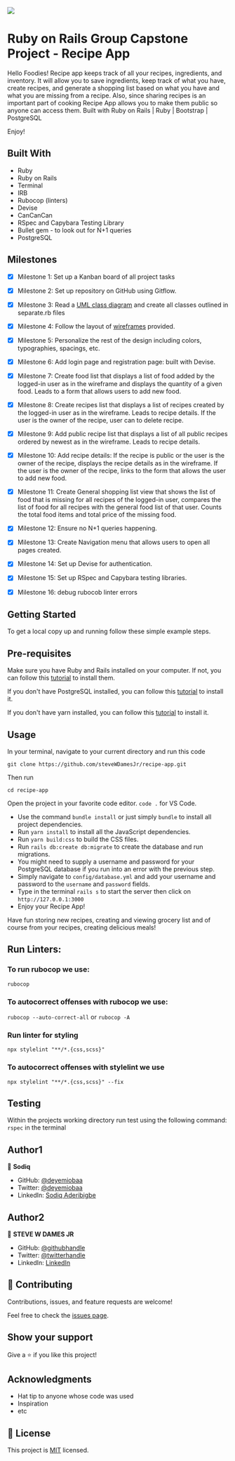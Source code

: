 ![](https://img.shields.io/badge/Microverse-blueviolet)

# Ruby on Rails Group Capstone Project - Recipe App

Hello Foodies! Recipe app keeps track of all your recipes, ingredients, and inventory. It will allow you to save ingredients, keep track of what you have, create recipes, and generate a shopping list based on what you have and what you are missing from a recipe. Also, since sharing recipes is an important part of cooking Recipe App allows you to make them public so anyone can access them. Built with Ruby on Rails | Ruby | Bootstrap | PostgreSQL

Enjoy!


## Built With

- Ruby
- Ruby on Rails
- Terminal
- IRB
- Rubocop (linters)
- Devise
- CanCanCan
- RSpec and Capybara Testing Library
- Bullet gem - to look out for N+1 queries
- PostgreSQL

## Milestones

- [x] Milestone 1: Set up a Kanban board of all project tasks
- [x] Milestone 2: Set up repository on GitHub using Gitflow.
- [x] Milestone 3: Read a [UML class diagram](https://github.com/microverseinc/curriculum-rails/blob/main/recipe-app/images/recipe_erd_2_members.png) and create all classes outlined in separate.rb files
- [x] Milestone 4: Follow the layout of [wireframes](https://github.com/microverseinc/curriculum-rails/blob/main/recipe-app/buisness_requirements.md) provided. 
- [x] Milestone 5: Personalize the rest of the design including colors, typographies, spacings, etc.
- [x] Milestone 6: Add login page and registration page: built with Devise.
- [x] Milestone 7: Create food list that displays a list of food added by the logged-in user as in the wireframe and displays the quantity of a given food. Leads to a form that allows users to add new food.
- [x] Milestone 8: Create recipes list that displays a list of recipes created by the logged-in user as in the wireframe. Leads to recipe details. If the user is the owner of the recipe, user can to delete recipe.
- [x] Milestone 9: Add public recipe list that displays a list of all public recipes ordered by newest as in the wireframe. Leads to recipe details.
- [x] Milestone 10: Add recipe details: If the recipe is public or the user is the owner of the recipe, displays the recipe details as in the wireframe. If the user is the owner of the recipe, links to the form that allows the user to add new food.
- [x] Milestone 11: Create General shopping list view  that shows the list of food that is missing for all recipes of the logged-in user, compares the list of food for all recipes with the general food list of that user. Counts the total food items and total price of the missing food.
- [x] Milestone 12:  Ensure no N+1 queries happening.
- [x] Milestone 13: Create Navigation menu that allows users to open all pages created.
- [x] Milestone 14: Set up Devise for authentication.
- [x] Milestone 15: Set up RSpec and Capybara testing libraries.
- [x] Milestone 16: debug rubocob linter errors


## Getting Started

To get a local copy up and running follow these simple example steps.


## Pre-requisites
Make sure you have Ruby and Rails installed on your computer. If not, you can follow this [tutorial](https://guides.rubyonrails.org/getting_started.html#creating-a-new-rails-project) to install them.

If you don't have PostgreSQL installed, you can follow this [tutorial](https://www.postgresql.org/download/) to install it.

If you don't have yarn installed, you can follow this [tutorial](https://classic.yarnpkg.com/en/docs/install/#debian-stable) to install it.
  
## Usage
In your terminal, navigate to your current directory and run this code

`git clone https://github.com/steveWDamesJr/recipe-app.git`

Then run

`cd recipe-app`

Open the project in your favorite code editor. `code .` for VS Code.

  - Use the command `bundle install` or just simply `bundle` to install all project dependencies.
  - Run `yarn install` to install all the JavaScript dependencies.
  - Run `yarn build:css` to build the CSS files.
  - Run `rails db:create db:migrate` to create the database and run migrations.
  - You might need to supply a username and password for your PostgreSQL database if you run into an error with the previous step.
  - Simply navigate to `config/database.yml` and add your username and password to the `username` and `password` fields.
  - Type in the terminal `rails s` to start the server then click on `http://127.0.0.1:3000`
  - Enjoy your Recipe App!
  
  Have fun storing new recipes, creating and viewing grocery list and of course from your recipes, creating delicious meals!

## Run Linters:

### To run rubocop we use:

`rubocop`

### To autocorrect offenses with rubocop we use:

`rubocop --auto-correct-all` or
`rubocop -A`

### Run linter for styling

`npx stylelint "**/*.{css,scss}"`

### To autocorrect offenses with stylelint we use

`npx stylelint "**/*.{css,scss}" --fix`


## Testing

   Within the projects working directory run test using the following command:
  `rspec` in the terminal


## Author1
👤 **Sodiq**

- GitHub: [@deyemiobaa](https://github.com/deyemiobaa)
- Twitter: [@deyemiobaa](https://twitter.com/deyemiobaa)
- LinkedIn: [Sodiq Aderibigbe](https://linkedin.com/in/sodiqa)


## Author2
👤 **STEVE W DAMES JR**

- GitHub: [@githubhandle](https://github.com/steveWDamesJr)
- Twitter: [@twitterhandle](https://twitter.com/Steve88312331)
- LinkedIn: [LinkedIn](https://www.linkedin.com/in/steve-w-dames-jr/)

## 🤝 Contributing

Contributions, issues, and feature requests are welcome!

Feel free to check the [issues page](https://github.com/steveWDamesJr/recipe-app/issues).


## Show your support

Give a ⭐️ if you like this project!


## Acknowledgments

- Hat tip to anyone whose code was used
- Inspiration
- etc


## 📝 License

This project is [MIT](./MIT.md) licensed.
